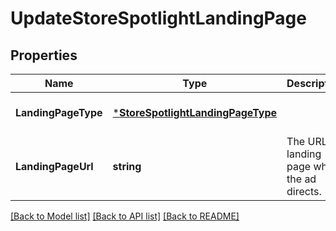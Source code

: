 # UpdateStoreSpotlightLandingPage

## Properties
Name | Type | Description | Notes
------------ | ------------- | ------------- | -------------
**LandingPageType** | [***StoreSpotlightLandingPageType**](StoreSpotlightLandingPageType.md) |  | [optional] [default to null]
**LandingPageUrl** | **string** | The URL of landing page where the ad directs. | [optional] [default to null]

[[Back to Model list]](../README.md#documentation-for-models) [[Back to API list]](../README.md#documentation-for-api-endpoints) [[Back to README]](../README.md)

